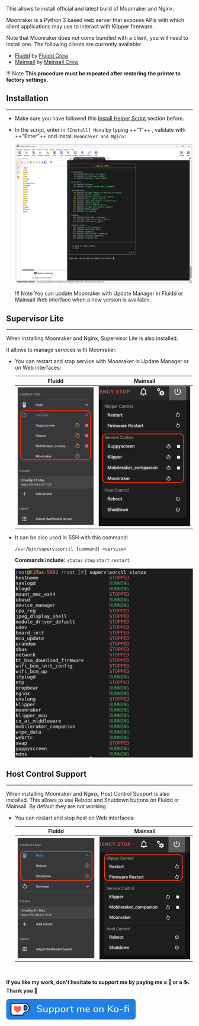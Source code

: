 This allows to install official and latest build of Moonraker and Nginx.

Moonraker is a Python 3 based web server that exposes APIs with which client applications may use to interact with Klipper firmware.

Note that Moonraker does not come bundled with a client, you will need to install one. The following clients are currently available:

  - <a href="../fluidd">Fluidd</a> by <a href="https://github.com/fluidd-core">Fluidd Crew</a>
  - <a href="../mainsail">Mainsail</a> by <a href="https://github.com/mainsail-crew">Mainsail Crew</a>

!!! Note
    **This procedure must be repeated after restoring the printer to factory settings.**


## Installation
<hr>

- Make sure you have followed this <a href="../../helper-script/helper-script-installation">Install Helper Script</a> section before.

- In the script, enter in `[Install] Menu` by typing ++"1"++ , validate with ++"Enter"++ and install `Moonraker and Nginx`:

    <img width="900" src="../../assets/img/Creality-Helper-Script/Install_Menu.png">

    !!! Note
        You can update Moonraker with Update Manager in Fluidd or Mainsail Web interface when a new version is available.


## Supervisor Lite
<hr>

When installing Moonraker and Nginx, Supervisor Lite is also installed.

It allows to manage services with Moonraker.

- You can restart and stop service with Moonraker in Update Manager or on Web interfaces:

    | Fluidd | Mainsail |
    | :---------: | :---------: |
    | <img src="../../assets/img/Supervisor-Lite/Supervisor_Fluidd.png"> | <img src="../../assets/img/Supervisor-Lite/Supervisor_Mainsail.png"> |

- It can be also used in SSH with this command:

    ``` title="SSH Command Prompt"
    /usr/bin/supervisorctl [command] <service>
    ```

    **Commands include:** `status` `stop` `start` `restart`

    <img width="600" src="../../assets/img/Supervisor-Lite/Supervisor_SSH.png">


## Host Control Support
<hr>

When installing Moonraker and Nginx, Host Control Support is also installed. This allows to use Reboot and Shutdown buttons on Fluidd or Mainsail. By default they are not working.

- You can restart and stop host on Web interfaces:

    | Fluidd | Mainsail |
    | :---------: | :---------: |
    | <img src="../../assets/img/Host-Controls-Support/Host_Fluidd.png"> | <img src="../../assets/img/Host-Controls-Support/Host_Mainsail.png"> |

<br />

**If you like my work, don't hesitate to support me by paying me a 🍺 or a ☕. Thank you 🙂**

<a href="https://ko-fi.com/guilouz" target="_blank"><img width="350" src="../../assets/img/home/Ko-fi.png"></a>
